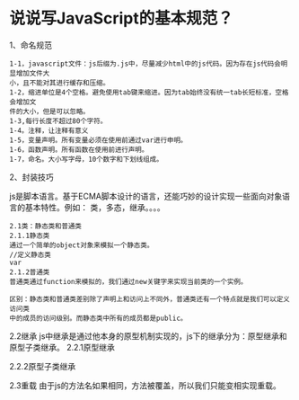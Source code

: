 # 说说写JavaScript的基本规范？

1、命名规范

	1-1，javascript文件：js后缀为.js中，尽量减少html中的js代码。因为存在js代码会明显增加文件大 
	小，且不能对其进行缓存和压缩。
	1-2，缩进单位是4个空格。避免使用tab键来缩进。因为tab始终没有统一tab长短标准，空格会增加文 
	件的大小，但是可以忽略。
	1-3,每行长度不超过80个字符。
	1-4。注释，让注释有意义
	1-5，变量声明。所有变量必须在使用前通过var进行申明。
	1-6，函数声明。所有函数在使用前进行声明。
	1-7，命名。大小写字母，10个数字和下划线组成。

2、封装技巧

js是脚本语言。基于ECMA脚本设计的语言，还能巧妙的设计实现一些面向对象语言的基本特性。例如： 
类，多态，继承。。。。

	2.1类：静态类和普通类
	2.1.1静态类
	通过一个简单的object对象来模拟一个静态类。
	//定义静态类
	var 
	2.1.2普通类
	普通类通过function来模拟的，我们通过new关键字来实现当前类的一个实例。
	
	区别：静态类和普通类差别除了声明上和访问上不同外，普通类还有一个特点就是我们可以定义访问类 
	中的成员的访问级别。而静态类中所有的成员都是public。

2.2继承
js中继承是通过他本身的原型机制实现的，js下的继承分为：原型继承和原型子类继承。
2.2.1原型继承

2.2.2原型子类继承


2.3重载
由于js的方法名如果相同，方法被覆盖，所以我们只能变相实现重载。